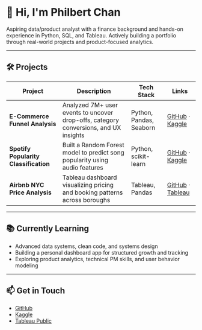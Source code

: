 # 👋 Hi, I'm Philbert Chan

Aspiring data/product analyst with a finance background and hands-on experience in Python, SQL, and Tableau. Actively building a portfolio through real-world projects and product-focused analytics.​

---

## 🛠️ Projects

| Project | Description | Tech Stack | Links |
|--------|-------------|------------|-------|
| **E-Commerce Funnel Analysis** | Analyzed 7M+ user events to uncover drop-offs, category conversions, and UX insights | Python, Pandas, Seaborn | [GitHub](https://github.com/Philbertcychan/ecommerce-user-behavior-analysis) · [Kaggle](https://www.kaggle.com/code/philbertchan/e-commerce-product-funnel-analysis) |
| **Spotify Popularity Classification** | Built a Random Forest model to predict song popularity using audio features | Python, scikit-learn | [GitHub](https://github.com/Philbertcychan/spotify-song-classification) · [Kaggle](https://www.kaggle.com/code/philbertchan/spotify-song-classification-with-random-forest) |
| **Airbnb NYC Price Analysis** | Tableau dashboard visualizing pricing and booking patterns across boroughs | Tableau, Pandas | [GitHub](https://github.com/Philbertcychan/airbnb-nyc-analysis) · [Tableau](https://public.tableau.com/app/profile/philbert.chan/viz/NYCAirbnbAnalysisRoomTypePricingInsights/PriceLocation) |

---

## 📚 Currently Learning
- Advanced data systems, clean code, and systems design
- Building a personal dashboard app for structured growth and tracking
- Exploring product analytics, technical PM skills, and user behavior modeling

---

## 📫 Get in Touch
- [GitHub](https://github.com/Philbertcychan)
- [Kaggle](https://www.kaggle.com/philbertchan)
- [Tableau Public](https://public.tableau.com/app/profile/philbert.chan)
